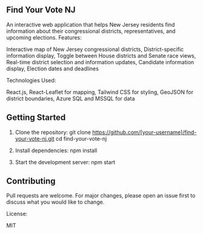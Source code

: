 ## Find Your Vote NJ
An interactive web application that helps New Jersey residents find information about their congressional districts, representatives, and upcoming elections.
Features:

Interactive map of New Jersey congressional districts,
District-specific information display,
Toggle between House districts and Senate race views,
Real-time district selection and information updates,
Candidate information display,
Election dates and deadlines

Technologies Used:

React.js,
React-Leaflet for mapping,
Tailwind CSS for styling,
GeoJSON for district boundaries,
Azure SQL and MSSQL for data

## Getting Started

1. Clone the repository:
git clone https://github.com/[your-username]/find-your-vote-nj.git
cd find-your-vote-nj


2. Install dependencies:
npm install

3. Start the development server:
npm start


## Contributing
Pull requests are welcome. For major changes, please open an issue first to discuss what you would like to change.

License:

MIT
